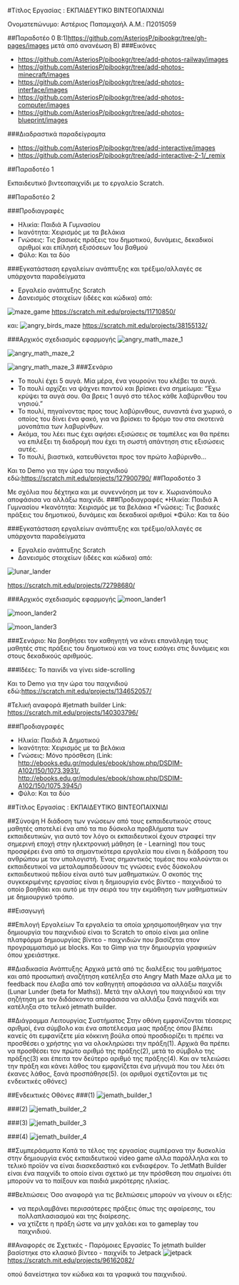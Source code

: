 #Τίτλος Εργασίας : ΕΚΠΑΙΔΕΥΤΙΚΟ ΒΙΝΤΕΟΠΑΙΧΝΙΔΙ

Ονοματεπώνυμο: Αστέριος Παπαμιχαήλ
Α.Μ.: Π2015059

##Παραδοτέο 0
Β:1)https://github.com/AsteriosP/pibookgr/tree/gh-pages/images
μετά από ανανέωση 
Β)
###Εικόνες
* https://github.com/AsteriosP/pibookgr/tree/add-photos-railway/images
* https://github.com/AsteriosP/pibookgr/tree/add-photos-minecraft/images
* https://github.com/AsteriosP/pibookgr/tree/add-photos-interface/images
* https://github.com/AsteriosP/pibookgr/tree/add-photos-computer/images
* https://github.com/AsteriosP/pibookgr/tree/add-photos-blueprint/images

###Διαδραστικά παραδείγραμτα
* https://github.com/AsteriosP/pibookgr/tree/add-interactive/images
* https://github.com/AsteriosP/pibookgr/tree/add-interactive-2-1/_remix

##Παραδοτέο 1

Εκπαιδευτικό βιντεοπαιχνίδι με το εργαλείο Scratch.

##Παραδοτέο 2

###Προδιαγραφές
* Ηλικία:    Παιδιά Ά Γυμνασίου
* Ικανότητα: Χειρισμός με τα βελάκια
* Γνώσεις:   Τις βασικές πράξεις του δημοτικού, δυνάμεις, δεκαδικοί αριθμοί και επίλησή εξισόσεων 1ου βαθμού
* Φύλο:      Και τα δύο

###Εγκατάσταση εργαλείων ανάπτυξης και τρέξιμο/αλλαγές σε υπάρχοντα παραδείγματα
* Εργαλείο ανάπτυξης Scratch
* Δανεισμός στοιχείων (ιδέες και κώδικα) από:

![maze_game](https://cloud.githubusercontent.com/assets/18286552/22221174/77bab8e0-e1ba-11e6-9849-56954505df83.png)
https://scratch.mit.edu/projects/11710850/ 

και: 
![angry_birds_maze](https://cloud.githubusercontent.com/assets/18286552/22221199/8ee4db2c-e1ba-11e6-8793-fdca6ca0bf19.png)
https://scratch.mit.edu/projects/38155132/

###Αρχικός σχεδιασμός εφαρμογής
![angry_math_maze_1](https://cloud.githubusercontent.com/assets/18286552/22221212/9ce31ff4-e1ba-11e6-97f8-776d50185943.png)



![angry_math_maze_2](https://cloud.githubusercontent.com/assets/18286552/22221220/a6d0ce6c-e1ba-11e6-967e-efd54a756f4e.png)



![angry_math_maze_3](https://cloud.githubusercontent.com/assets/18286552/22221226/b0df7c00-e1ba-11e6-80e8-b8c284ebc191.png)
###Σενάριο
* Το πουλί έχει 5 αυγά. Μία μέρα, ένα γουρούνι του κλέβει τα αυγά. 
* Το πουλί αρχίζει να ψάχνει παντού και βρίσκει ένα σημείωμα: “Έχω κρύψει τα αυγά σου. Θα βρεις 1 αυγό στο τέλος κάθε λαβύρινθου του νησιού.”
* Το πουλί, πηγαίνοντας προς τους λαβύρινθους, συναντά ένα χωρικό, ο οποίος του δίνει ένα φακό, για να βρίσκει το δρόμο του στα σκοτεινά μονοπάτια των λαβυρίνθων.
* Ακόμα, του λέει πως έχει αφήσει εξισώσεις σε ταμπέλες και θα πρέπει να επιλέξει τη διαδρομή που έχει τη σωστή απάντηση στις εξισώσεις αυτές.
* Το πουλί, βιαστικά, κατευθύνεται προς τον πρώτο λαβύρινθο...

Και το Demo για την ώρα του παιχνιδιού εδώ:https://scratch.mit.edu/projects/127900790/
##Παραδοτέο 3

Με σχόλια που δέχτηκα και με συνεννόηση με τον  κ. Χωριανόπουλο αποφάσισα να αλλάξω παιχνίδι.
###Προδιαγραφές
*Ηλικία: Παιδιά Ά Γυμνασίου
*Ικανότητα: Χειρισμός με τα βελάκια
*Γνώσεις: Τις βασικές πράξεις του δημοτικού, δυνάμεις και δεκαδικοί αριθμοί
*Φύλο: Και τα δύο

###Εγκατάσταση εργαλείων ανάπτυξης και τρέξιμο/αλλαγές σε υπάρχοντα παραδείγματα
* Εργαλείο ανάπτυξης Scratch
* Δανεισμός στοιχείων (ιδέες και κώδικα) από:

![lunar_lander](https://cloud.githubusercontent.com/assets/18286552/22221236/bf88df94-e1ba-11e6-8c94-463f4a6c3fd3.png)

https://scratch.mit.edu/projects/72798680/

###Αρχικός σχεδιασμός εφαρμογής
![moon_lander1](https://cloud.githubusercontent.com/assets/18286552/22221239/caffc478-e1ba-11e6-9441-9d91e46a6fe8.png)



![moon_lander2](https://cloud.githubusercontent.com/assets/18286552/22221255/d4b2275e-e1ba-11e6-9014-13372af5349e.png)



![moon_lander3](https://cloud.githubusercontent.com/assets/18286552/22221262/dc76d1ba-e1ba-11e6-9fbd-4e3564c19aa5.png)


###Σενάριο:
Να βοηθήσει τον καθηγητή να κάνει επανάληψη τους μαθητές στις πράξεις του δημοτικού και να τους εισάγει στις δυνάμεις και  στους δεκαδικούς αριθμούς.

###Ιδέες:
Το παινίδι να γίνει side-scrolling  

Και το Demo για την ώρα του παιχνιδιού εδώ:https://scratch.mit.edu/projects/134652057/



#Τελική αναφορά
#jetmath builder
Link: https://scratch.mit.edu/projects/140303796/

###Προδιαγραφές
* Ηλικία:    Παιδιά Ά Δημοτικού
* Ικανότητα: Χειρισμός με τα βελάκια
* Γνώσεις:   Μόνο πρόσθεση (Link: http://ebooks.edu.gr/modules/ebook/show.php/DSDIM-A102/150/1073,3931/, http://ebooks.edu.gr/modules/ebook/show.php/DSDIM-A102/150/1075,3945/)
* Φύλο:      Και τα δύο

##Τίτλος Εργασίας : ΕΚΠΑΙΔΕΥΤΙΚΟ ΒΙΝΤΕΟΠΑΙΧΝΙΔΙ

##Σύνοψη 
Η διάδοση των γνώσεων από τους εκπαιδευτικούς στους μαθητές αποτελεί ένα από τα πιο δύσκολα προβλήματα των εκπαιδευτικών, για αυτό τον λόγο οι εκπαιδευτικοί έχουν στραφεί την σημερινή εποχή στην ηλεκτρονική μάθηση (e - Learning) που τους προσφέρει ένα από τα σημαντικότερα εργαλεία που είναι η διάδραση του ανθρώπου με τον υπολογιστή. Ένας σημαντικός τομέας που καλούνται οι εκπαιδευτικοί να μεταλαμπαδεύσουν τις γνώσεις ενός δύσκολου εκπαιδευτικού πεδίου είναι αυτό των μαθηματικών. 
Ο σκοπός της συγκεκριμένης εργασίας είναι η δημιουργία ενός βίντεο - παιχνιδιού το οποίο βοηθάει και αυτό με την σειρά του την εκμάθηση των μαθηματικών με δημιουργικό τρόπο.

##Εισαγωγή

##Επιλογή Εργαλείων
Τα εργαλεία τα οποία χρησιμοποιήθηκαν για την δημιουργία του παιχνιδιού είναι το Scratch το οποίο είναι μια online πλατφόρμα δημιουργίας βίντεο - παιχνιδιών που βασίζεται στον προγραμματισμό με blocks. Και το Gimp για την δημιουργία γραφικών όπου χρειάστηκε.

##Διαδικασία Ανάπτυξης
Αρχικά μετά από τις διαλέξεις του μαθήματος και από προσωπική αναζήτηση κατέληξα στο Angry Math Maze αλλα με το feedback που έλαβα από τον καθηγητή αποφάσισα να αλλάξω παιχνίδι (Lunar Lunder (beta for Maths)). Μετά την αλλαγή του παιχνιδιού και την σηζήτηση με τον διδάσκοντα αποφάσισα να αλλάξω ξανά παιχνίδι και κατέληξα στο τελικό jetmath builder. 

##Διάγραμμα Λειτουργίας Συστήματος
Στην οθόνη εμφανίζονται τέσσερις αριθμοί, ένα σύμβολο και ένα αποτέλεσμα μιας πράξης όπου βλέπει κανείς ότι εμφανίζετε μία κόκκινη βούλα οπού προσδιορίζει τι πρέπει να προσθέσει ο χρήστης για να ολοκληρώσει την πράξη(1). Αρχικά θα πρέπει να προσθέσει τον πρώτο αριθμό της πράξης(2), μετά το σύμβολο της πράξης(3) και έπειτα τον δεύτερο αριθμό της πράξης(4). Και αν τελειώσει την πράξη και κάνει λάθος του εμφανίζεται ένα μήνυμά που του λέει ότι έκανες λάθος, ξανά προσπάθησε(5).
(οι αριθμοί σχετίζονται με τις ενδεικτικές οθόνες)

##Ενδεικτικές Οθόνες
###(1)
![jemath_builder_1](https://cloud.githubusercontent.com/assets/18286552/22222365/3ca5e892-e1bf-11e6-996c-ec43151b24d1.PNG)



###(2)
![jemath_builder_2](https://cloud.githubusercontent.com/assets/18286552/22222377/469ed6d8-e1bf-11e6-9764-02ed6a37cae7.PNG)



###(3)
![jemath_builder_3](https://cloud.githubusercontent.com/assets/18286552/22222397/55ac17da-e1bf-11e6-9bd1-720659d4135c.PNG)



###(4)
![jemath_builder_4](https://cloud.githubusercontent.com/assets/18286552/22222402/5fcbd340-e1bf-11e6-9089-cefeb8b2e4c4.PNG)

##Συμπεράσματα
Kατά το τέλος της εργασίας συμπέρανα την δυσκολία στην δημιουργία ενός εκπαιδευτικού video game αλλα παράλληλα και το τελικό προϊόν να είναι διασκεδαστικό και ενδιαφέρον. Το JetMath Builder είναι ένα παιχνίδι το οποίο είναι σχετικό με την πρόσθεση που σημαίνει ότι μπορούν να το παίξουν και παιδιά μικρότερης ηλικίας.

##Βελτιώσεις
Όσο αναφορά για τις βελτιώσεις μπορούν να γίνουν οι εξής:
* να περιλαμβάνει περισσότερες πράξεις όπως της αφαίρεσης, του πολλαπλασιασμού και της διαίρεσης.
* να χτίζετε η πράξη ώστε να μην χαλάει και το  gameplay του παιχνιδιού.

##Αναφορές σε Σχετικές - Παρόμοιες Εργασίες
Το jetmath builder βασίστηκε  στο κλασικό βίντεο - παιχνίδι το Jetpack 
![jetpack](https://cloud.githubusercontent.com/assets/18286552/22222339/24c3a412-e1bf-11e6-8676-5d471c7acdb3.PNG)
https://scratch.mit.edu/projects/96162082/

οπού δανείστηκα τον κώδικα και τα γραφικά του παιχνιδιού.
